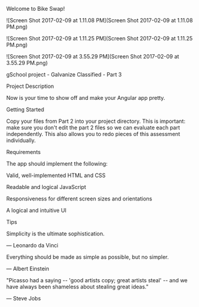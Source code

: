 Welcome to Bike Swap!


![Screen Shot 2017-02-09 at 1.11.08 PM](Screen Shot 2017-02-09 at 1.11.08 PM.png) 

![Screen Shot 2017-02-09 at 1.11.25 PM](Screen Shot 2017-02-09 at 1.11.25 PM.png)

![Screen Shot 2017-02-09 at 3.55.29 PM](Screen Shot 2017-02-09 at 3.55.29 PM.png)




gSchool project - Galvanize Classified - Part 3

Project Description

Now is your time to show off and make your Angular app pretty.

Getting Started

Copy your files from Part 2 into your project directory. This is important: make sure you don't edit the part 2 files so we can evaluate each part independently. This also allows you to redo pieces of this assessment individually.

Requirements

The app should implement the following:

Valid, well-implemented HTML and CSS

Readable and logical JavaScript

Responsiveness for different screen sizes and orientations

A logical and intuitive UI

Tips

Simplicity is the ultimate sophistication.

— Leonardo da Vinci 

Everything should be made as simple as possible, but no simpler.

— Albert Einstein

"Picasso had a saying -- 'good artists copy; great artists steal' -- and we have always been shameless about stealing great ideas."

— Steve Jobs
